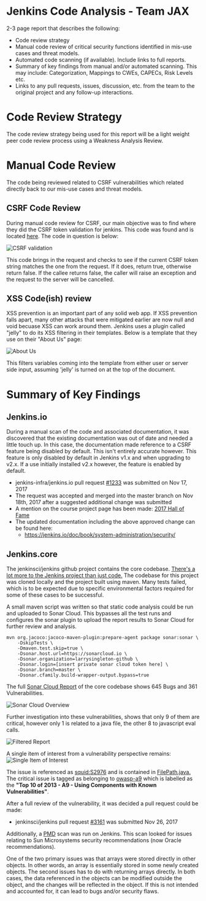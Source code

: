 # Jenkins Code Analysis - Team JAX

2-3 page report that describes the following:
* Code review strategy
* Manual code review of critical security functions identified in mis-use cases and threat models.
* Automated code scanning (if available). Include links to full reports.
* Summary of key findings from manual and/or automated scanning. This may include: Categorization, Mappings to CWEs, CAPECs, Risk Levels etc.
* Links to any pull requests, issues, discussion, etc. from the team to the original project and any follow-up interactions.

# Code Review Strategy
The code review strategy being used for this report will be a light weight peer code review process using a Weakness Analysis Review.


# Manual Code Review
The code being reviewed related to CSRF vulnerabilities which related directly back to our mis-use cases and threat models.

## CSRF Code Review
During manual code review for CSRF, our main objective was to find where they did the CSRF token validation for jenkins. This code was found and is located [here](https://github.com/jenkinsci/jenkins/blob/master/core/src/main/java/hudson/security/csrf/DefaultCrumbIssuer.java). The code in question is below:

![CSRF validation](assets/validate_csrf_code.png)

This code brings in the request and checks to see if the current CSRF token string matches the one from the request. If it does, return true, otherwise return false. If the callee returns false, the caller will raise an exception and the request to the server will be cancelled.

## XSS Code(ish) review
XSS prevention is an important part of any solid web app. If XSS prevention falls apart, many other attacks that were mitigated earlier are now null and void becuase XSS can work around them. Jenkins uses a plugin called "jelly" to do its XSS filtering in their templates. Below is a template that they use on their "About Us" page:

![About Us](assets/xss_protection_jelly.png)

This filters variables coming into the template from either user or server side input, assuming 'jelly' is turned on at the top of the document. 

# Summary of Key Findings

## Jenkins.io
During a manual scan of the code and associated documentation, it was discovered that the existing documentation was out of date and needed a little touch up. In this case, the documentation made reference to a CSRF feature being disabled by default. This isn't entirely accurate however. This feature is only disabled by default in Jenkins v1.x and when upgrading to v2.x. If a use initially installed v2.x however, the feature is enabled by default.

* jenkins-infra/jenkins.io pull request [#1233](https://github.com/jenkins-infra/jenkins.io/pull/1233) was submitted on Nov 17, 2017
* The request was accepted and merged into the master branch on Nov 18th, 2017 after a suggested additional change was submitted
* A mention on the course project page has been made: [2017 Hall of Fame](https://robinagandhi.github.io/swa/pages/halloffame.html)
* The updated documentation including the above approved change can be found here:
    * https://jenkins.io/doc/book/system-administration/security/

## Jenkins.core
The jenkinsci/jenkins github project contains the core codebase.
[There's a lot more to the Jenkins project than just code.](https://github.com/jenkinsci/jenkins/blob/master/CONTRIBUTING.md)
The codebase for this project was cloned locally and the project built using maven. Many tests failed, which is to be expected due to specific environmental factors required for some of these cases to be successful.

A small maven script was written so that static code analysis could be run and uploaded to Sonar Cloud. This bypasses all the test runs and configures the sonar plugin to upload the report results to Sonar Cloud for further review and analysis.

```maven
mvn org.jacoco:jacoco-maven-plugin:prepare-agent package sonar:sonar \
    -DskipTests \
    -Dmaven.test.skip=true \
    -Dsonar.host.url=https://sonarcloud.io \
    -Dsonar.organization=larrysingleton-github \
    -Dsonar.login=[insert private sonar cloud token here] \
    -Dsonar.branch=master \
    -Dsonar.cfamily.build-wrapper-output.bypass=true
```

The full [Sonar Cloud Report](https://sonarcloud.io/dashboard?id=org.jenkins-ci.main%3Apom%3Amaster) of the core codebase shows 645 Bugs and 361 Vulnerabilities.

![Sonar Cloud Overview](/assets/SonarCloudOverview.png)

Further investigation into these vulnerabilities, shows that only 9 of them are critical,
however only 1 is related to a java file, the other 8 to javascript eval calls.

![Filtered Report](/assets/FilteredReport.png)

A single item of interest from a vulnerability perspective remains:
![Single Item of Interest](/assets/SingleItemOfInterest.png)

The issue is referenced as [squid:S2976](https://sonarcloud.io/organizations/larrysingleton-github/rules#rule_key=squid%3AS2976) and is contained in [FilePath.java.](https://github.com/jenkinsci/jenkins/blob/master/core/src/main/java/hudson/FilePath.java)
The critical issue is tagged as belonging to [owasp-a9](https://www.owasp.org/index.php/Top_10_2013-A9-Using_Components_with_Known_Vulnerabilities) which is labelled as the **"Top 10 of 2013 - A9 - Using Components with Known Vulnerabilities"**.

After a full review of the vulnerability, it was decided a pull request could be made:
* jenkinsci/jenkins pull request [#3161](https://github.com/jenkinsci/jenkins/pull/3161) was submitted Nov 26, 2017

Additionally, a [PMD](https://cpluspluscrowe.github.io/SoftwareAssurance/pmd_scan.html) scan was run on Jenkins. This scan looked for issues relating to Sun Microsystems security recommendations (now Oracle recommendations).

One of the two primary issues was that arrays were stored directly in other objects. In other words, an array is essentially stored in some newly created objects. The second issues has to do with returning arrays directly. In both cases, the data referenced in the objects can be modified outside the object, and the changes will be reflected in the object. If this is not intended and accounted for, it can lead to bugs and/or security flaws.  
